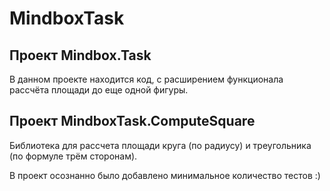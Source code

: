 # MindboxTask

## Проект Mindbox.Task

В данном проекте находится код, с расширением функционала рассчёта площади до еще одной фигуры.

## Проект MindboxTask.ComputeSquare

Библиотека для рассчета площади круга (по радиусу) и треугольника (по формуле трём сторонам).

В проект осознанно было добавлено минимальное количество тестов :)
